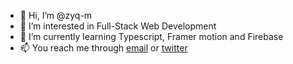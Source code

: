 - 👋 Hi, I’m @zyq-m
- 👀 I’m interested in Full-Stack Web Development
- 🌱 I’m currently learning Typescript, Framer motion and Firebase
- 📫 You reach me through [email](mailto:haziq.musa02@gmail.com) or [twitter](https://twitter.com/zyq__m)

<!---
zyq-m/zyq-m is a ✨ special ✨ repository because its `README.md` (this file) appears on your GitHub profile.
You can click the Preview link to take a look at your changes.
--->
